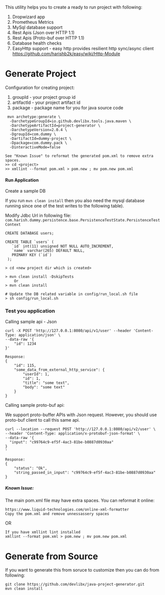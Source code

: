 
This utility helps you to create a ready to run project with following:
1. Dropwizard app
2. Prometheus Metrics 
3. MySql database support
4. Rest Apis (Json over HTTP 1.1)
5. Rest Apis (Proto-buf over HTTP 1.1)
6. Database health checks
7. EasyHttp support - easy http provides resilient http sync/async client
   https://github.com/harishb2k/easy/wiki/Http-Module 


Generate Project
=====
Configuration for creating project:

1. groupId - your project group id
2. artifactId - your project artifact id
3. package - package name for you for java source code 

```shell script
 mvn archetype:generate \
  -DarchetypeGroupId=io.github.devlibx.tools.java.maven \
  -DarchetypeArtifactId=project-generator \
  -DarchetypeVersion=2.0.4 \
  -DgroupId=com.dummy \
  -DartifactId=dummy-project \
  -Dpackage=com.dummy.pack \
  -DinteractiveMode=false

See "Known Issue" to reformat the generated pom.xml to remove extra spaces.
>> cd <project>
>> xmllint --format pom.xml > pom.new ; mv pom.new pom.xml
```

#### Run Application
Create a sample DB

If you run `mvn clean install` then you also need the mysql database running since one of the test writes to the following table). 

Modify Jdbc Url in following file:
`com.harish.dummy.persistence.base.PersistenceTestState.PersistenceTestContext`

```shell script
CREATE DATABASE users;

CREATE TABLE `users` (
   `id` int(11) unsigned NOT NULL AUTO_INCREMENT,
   `name` varchar(265) DEFAULT NULL,
   PRIMARY KEY (`id`)
 );
``` 

```shell script
> cd <new project dir which is created>

> mvn clean install -DskipTests
    Or
> mvn clean install 

# Update the DB related variable in config/run_local.sh file
> sh config/run_local.sh
``` 
  
### Test you application
Calling sample api - Json
```shell script
curl -X POST 'http://127.0.0.1:8080/api/v1/user' --header 'Content-Type: application/json' \
--data-raw '{
    "id": 1234
}'

Response:
{
    "id": 115,
    "some_data_from_external_http_service": {
        "userId": 1,
        "id": 1,
        "title": "some text",
        "body": "some text"
    }
}
```
  
  
Calling sample proto-buf api:

We support proto-buffer APIs with Json request. However, you should use proto-buf client to call this same api.
    
```shell script
curl --location --request POST 'http://127.0.0.1:8080/api/v2/user' \
--header 'Content-Type: application/x-protobuf-json-format' \
--data-raw '{
  "input": "c99764c9-ef5f-4ac3-81be-b0887d0930aa"
}
'

Response:
{
    "status": "Ok",
    "string_passed_in_input": "c99764c9-ef5f-4ac3-81be-b0887d0930aa"
}
```
  
##### Known Issue:
The main pom.xml file may have extra spaces. You can reformat it online:
```shell script
https://www.liquid-technologies.com/online-xml-formatter
Copy the pom.xml and remove unnessassery spaces
```  
OR
```shell script
If you have xmllint lint installed 
xmllint --format pom.xml > pom.new ; mv pom.new pom.xml
```
  
Generate from Source
===
If you want to generate this from soruce to customize then you can do from following:
```shell script
git clone https://github.com/devlibx/java-project-generator.git
mvn clean install
```  
